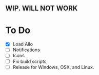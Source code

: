 ## WIP. WILL NOT WORK

# To Do
  - [x] Load Allo
  - [ ] Notifications
  - [ ] Icons
  - [ ] Fix build scripts
  - [ ] Release for Windows, OSX, and Linux.
